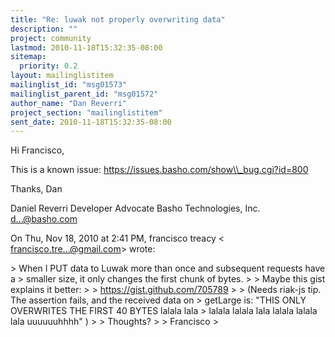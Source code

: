 ```yaml
---
title: "Re: luwak not properly overwriting data"
description: ""
project: community
lastmod: 2010-11-18T15:32:35-08:00
sitemap:
  priority: 0.2
layout: mailinglistitem
mailinglist_id: "msg01573"
mailinglist_parent_id: "msg01572"
author_name: "Dan Reverri"
project_section: "mailinglistitem"
sent_date: 2010-11-18T15:32:35-08:00
---
```



Hi Francisco,

This is a known issue:
https://issues.basho.com/show\\_bug.cgi?id=800

Thanks,
Dan

Daniel Reverri
Developer Advocate
Basho Technologies, Inc.
d...@basho.com


On Thu, Nov 18, 2010 at 2:41 PM, francisco treacy &lt;
francisco.tre...@gmail.com&gt; wrote:

&gt; When I PUT data to Luwak more than once and subsequent requests have a
&gt; smaller size, it only changes the first chunk of bytes.
&gt;
&gt; Maybe this gist explains it better:
&gt;
&gt; https://gist.github.com/705789
&gt;
&gt; (Needs riak-js tip. The assertion fails, and the received data on
&gt; getLarge is: "THIS ONLY OVERWRITES THE FIRST 40 BYTES lalala lala
&gt; lalala lalala lala lalala lalala lala uuuuuuhhhh" )
&gt;
&gt; Thoughts?
&gt;
&gt; Francisco
&gt;

